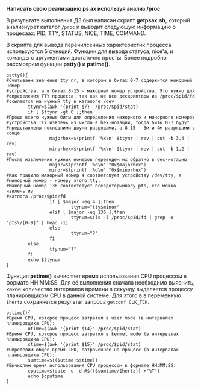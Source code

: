 **Написать свою реализацию ps ax используя анализ /proc**

В результате выполнения ДЗ был написан скрипт **getpsax.sh**, который анализиурет каталог `/proc` и выводит следующую информацию о процесаах:
PID, TTY, STATUS, NICE, TIME, COMMAND.

В скрипте для вывода перечилсенных характеристик процесса используются 5 функций. Функции для вывода статуса, nice'а, и команды с аргументами достаточно просты. Более подробно рассмотрим функции **pstty()** и **pstime()**.

```
pstty(){
#Считываем значение tty_nr, в котором в битах 0-7 содержится минорный номер
#устройства, а в битах 8-15 - мажорный номер устройства. Это нужно для
#определения TTY процесса, так как не все дескрипторы из /proc/$pid/fd
#ссылаются на нужный tty в каталоге /dev
        ttynr=$(awk '{print $7}' /proc/$pid/stat)
        if [ $ttynr -gt 0 ];then
#Проще всего нужные биты для определения мажорного и минорного номеров
#устройства TTY извлечь из числа в hex-нотации, тогда биты 0-7 будут
#представлены последними двумя разрядами, а 8-15 - 3м и 4м разрядами с конца 
                majorhex=$(printf '%x\n' $ttynr | rev | cut -b 3,4 | rev)
                minorhex=$(printf '%x\n' $ttynr | rev | cut -b 1,2 | rev)
#После извлечения нужных номеров переведем их обратно в dec-нотацию
                major=$(printf '%d\n' "0x$majorhex")
                minor=$(printf '%d\n' "0x$minorhex")
#Как правило мажорный номер 4 соответсвует устройству /dev/tty, а
#минорный номер - номеру этого tty.
#Мажорный номер 136 соответсвует псевдотерминалу pts, его можно извлечь из
#катлога /proc/$pid/fd
                if [ $major -eq 4 ];then
                        ttynum="tty$minor"
                elif [ $major -eq 136 ];then
                        ttynum=$(ls -l /proc/$pid/fd | grep -o "pts\/[0-9]" | head -1)
                else
                        ttynum="?"
                fi
        else
                ttynum="?"
        fi
        echo $ttynum
}
```

Функция **pstime()** вычисляет время использования CPU процессом в формате HH:MM:SS. Для её выполнения сначала необходимо выяснить, какое количество интервалов времени в секунду выделяется процессу планировщиком CPU в данной системе. Для этого в в переменную `$hertz` сохраняется результат запроса 
`getconf CLK_TCK`.

```
pstime(){
#Время CPU, которое процесс затратил в user mode (в интервалах планировщика CPU):
        utime=$(awk '{print $14}' /proc/$pid/stat)
#Время CPU, которое процесс затратил в kermel mode (в интервалах планировщика CPU):
        stime=$(awk '{print $15}' /proc/$pid/stat)
#Определим общее время CPU, потраченное на процесс (в интервалах планировщика CPU):
        sumtime=$(($utime+$stime))
#Вычислим время использования CPU процессом в формате HH:MM:SS:
        cputime=$(date -u -d @$(($sumtime/$hertz)) +"%T")
        echo $cputime
}
```

